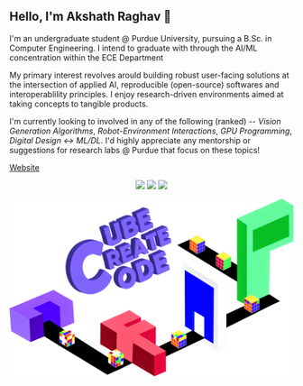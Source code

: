 Hello,  I'm Akshath Raghav 👋
---

I'm an undergraduate student @ Purdue University, pursuing a B.Sc. in Computer Engineering. I intend to graduate with through the AI/ML concentration within the ECE Department

My primary interest revolves arould building robust user-facing solutions at the intersection of applied AI, reproducible (open-source) softwares and interoperablility principles. I enjoy research-driven environments aimed at taking concepts to tangible products.

I'm currently looking to involved in any of the following (ranked) -- *Vision Generation Algorithms*, *Robot-Environment Interactions*, *GPU Programming*, *Digital Design ↔️ ML/DL*. I'd highly appreciate any mentorship or suggestions for research labs @ Purdue that focus on these topics!

[Website](https://akshathraghav.github.io/)

<div align = "center" >
  
[![](https://img.shields.io/badge/LinkedIn-Profile-informational?style=flat&logo=linkedin&logoColor=white&color=0D76A8)](https://www.linkedin.com/in/akshathrr/)
[![](https://img.shields.io/badge/Resume-.pdf-informational?style=flat&logoColor=white&color=0D76A8)](https://github.com/AkshathRaghav/AkshathRaghav/blob/main/AkshathRaghavR_Resume.pdf)
[![](https://img.shields.io/badge/Email-araviki@purdue.edu-informational?style=flat&logoColor=white&color=0D76A8)](araviki@purdue.edu)
</div> 

![Akshath's GitHub Banner](./cubo.png)


